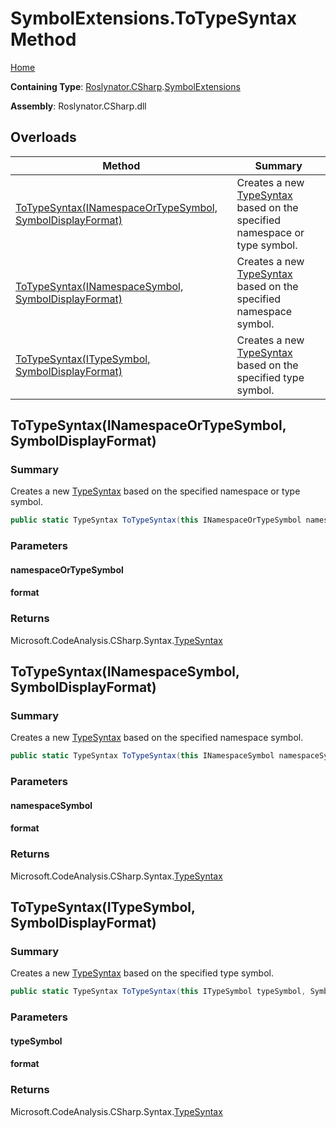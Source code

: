 # SymbolExtensions\.ToTypeSyntax Method <a name="_Top"></a>

[Home](../../../../README.md)

**Containing Type**: [Roslynator.CSharp](../../README.md#_Top)\.[SymbolExtensions](../README.md#_Top)

**Assembly**: Roslynator\.CSharp\.dll

## Overloads

| Method | Summary |
| ------ | ------- |
| [ToTypeSyntax(INamespaceOrTypeSymbol, SymbolDisplayFormat)](#Roslynator_CSharp_SymbolExtensions_ToTypeSyntax_Microsoft_CodeAnalysis_INamespaceOrTypeSymbol_Microsoft_CodeAnalysis_SymbolDisplayFormat_) | Creates a new [TypeSyntax](https://docs.microsoft.com/en-us/dotnet/api/microsoft.codeanalysis.csharp.syntax.typesyntax) based on the specified namespace or type symbol\. |
| [ToTypeSyntax(INamespaceSymbol, SymbolDisplayFormat)](#Roslynator_CSharp_SymbolExtensions_ToTypeSyntax_Microsoft_CodeAnalysis_INamespaceSymbol_Microsoft_CodeAnalysis_SymbolDisplayFormat_) | Creates a new [TypeSyntax](https://docs.microsoft.com/en-us/dotnet/api/microsoft.codeanalysis.csharp.syntax.typesyntax) based on the specified namespace symbol\. |
| [ToTypeSyntax(ITypeSymbol, SymbolDisplayFormat)](#Roslynator_CSharp_SymbolExtensions_ToTypeSyntax_Microsoft_CodeAnalysis_ITypeSymbol_Microsoft_CodeAnalysis_SymbolDisplayFormat_) | Creates a new [TypeSyntax](https://docs.microsoft.com/en-us/dotnet/api/microsoft.codeanalysis.csharp.syntax.typesyntax) based on the specified type symbol\. |

## ToTypeSyntax\(INamespaceOrTypeSymbol, SymbolDisplayFormat\) <a name="Roslynator_CSharp_SymbolExtensions_ToTypeSyntax_Microsoft_CodeAnalysis_INamespaceOrTypeSymbol_Microsoft_CodeAnalysis_SymbolDisplayFormat_"></a>

### Summary

Creates a new [TypeSyntax](https://docs.microsoft.com/en-us/dotnet/api/microsoft.codeanalysis.csharp.syntax.typesyntax) based on the specified namespace or type symbol\.

```csharp
public static TypeSyntax ToTypeSyntax(this INamespaceOrTypeSymbol namespaceOrTypeSymbol, SymbolDisplayFormat format = null)
```

### Parameters

#### namespaceOrTypeSymbol

#### format

### Returns

Microsoft\.CodeAnalysis\.CSharp\.Syntax\.[TypeSyntax](https://docs.microsoft.com/en-us/dotnet/api/microsoft.codeanalysis.csharp.syntax.typesyntax)

## ToTypeSyntax\(INamespaceSymbol, SymbolDisplayFormat\) <a name="Roslynator_CSharp_SymbolExtensions_ToTypeSyntax_Microsoft_CodeAnalysis_INamespaceSymbol_Microsoft_CodeAnalysis_SymbolDisplayFormat_"></a>

### Summary

Creates a new [TypeSyntax](https://docs.microsoft.com/en-us/dotnet/api/microsoft.codeanalysis.csharp.syntax.typesyntax) based on the specified namespace symbol\.

```csharp
public static TypeSyntax ToTypeSyntax(this INamespaceSymbol namespaceSymbol, SymbolDisplayFormat format = null)
```

### Parameters

#### namespaceSymbol

#### format

### Returns

Microsoft\.CodeAnalysis\.CSharp\.Syntax\.[TypeSyntax](https://docs.microsoft.com/en-us/dotnet/api/microsoft.codeanalysis.csharp.syntax.typesyntax)

## ToTypeSyntax\(ITypeSymbol, SymbolDisplayFormat\) <a name="Roslynator_CSharp_SymbolExtensions_ToTypeSyntax_Microsoft_CodeAnalysis_ITypeSymbol_Microsoft_CodeAnalysis_SymbolDisplayFormat_"></a>

### Summary

Creates a new [TypeSyntax](https://docs.microsoft.com/en-us/dotnet/api/microsoft.codeanalysis.csharp.syntax.typesyntax) based on the specified type symbol\.

```csharp
public static TypeSyntax ToTypeSyntax(this ITypeSymbol typeSymbol, SymbolDisplayFormat format = null)
```

### Parameters

#### typeSymbol

#### format

### Returns

Microsoft\.CodeAnalysis\.CSharp\.Syntax\.[TypeSyntax](https://docs.microsoft.com/en-us/dotnet/api/microsoft.codeanalysis.csharp.syntax.typesyntax)

